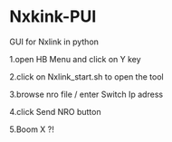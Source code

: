 # Nxkink-PUI
GUI for Nxlink in python

1.open HB Menu and click on Y key

2.click on Nxlink_start.sh to open the tool

3.browse nro file / enter Switch Ip adress

4.click Send NRO button

5.Boom X ?!
